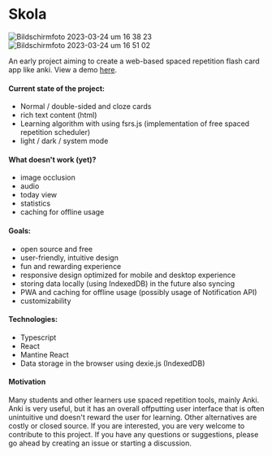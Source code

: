 # Skola
![Bildschirm­foto 2023-03-24 um 16 38 23](https://user-images.githubusercontent.com/48356881/227647754-24bd757c-2d52-43f6-ae4d-a40e5e48e039.png)
![Bildschirm­foto 2023-03-24 um 16 51 02](https://user-images.githubusercontent.com/48356881/227647758-4584000e-eb56-483e-a329-cf393a2ac921.png)

An early project aiming to create a web-based spaced repetition flash card app like anki. View a demo [here](https://skola.web.app).

#### Current state of the project:
- Normal / double-sided and cloze cards
- rich text content (html)
- Learning algorithm with using fsrs.js (implementation of free spaced repetition scheduler)
- light / dark / system mode

#### What doesn't work (yet)?
- image occlusion
- audio
- today view
- statistics
- caching for offline usage

#### Goals:
- open source and free
- user-friendly, intuitive design
- fun and rewarding experience
- responsive design optimized for mobile and desktop experience
- storing data locally (using IndexedDB) in the future also syncing
- PWA and caching for offline usage (possibly usage of Notification API)
- customizability

#### Technologies:
- Typescript
- React
- Mantine React
- Data storage in the browser using dexie.js (IndexedDB)

#### Motivation
Many students and other learners use spaced repetition tools, mainly Anki. Anki is very useful, but it has an overall offputting user interface that is often unintuitive und doesn't reward the user for learning. Other alternatives are costly or closed source.
If you are interested, you are very welcome to contribute to this project. If you have any questions or suggestions, please go ahead by creating an issue or starting a discussion.

